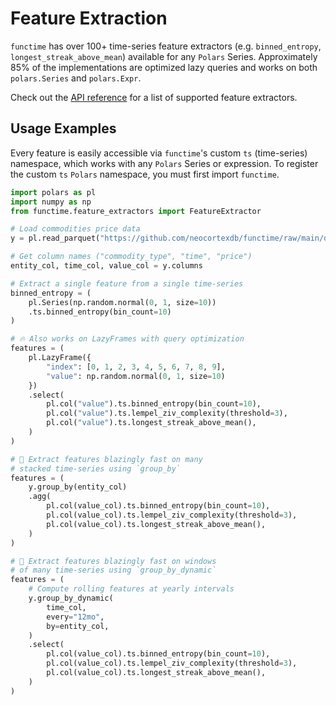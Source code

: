 # Feature Extraction

`functime` has over 100+ time-series feature extractors (e.g. `binned_entropy`, `longest_streak_above_mean`) available for any `Polars` Series. Approximately 85% of the implementations are optimized lazy queries and works on both `polars.Series` and `polars.Expr`.

Check out the [API reference](ref/feature-extraction.md) for a list of supported feature extractors.

## Usage Examples

Every feature is easily accessible via `functime`'s custom `ts` (time-series) namespace, which works with any `Polars` Series or expression. To register the custom `ts` `Polars` namespace, you must first import `functime`.

```python
import polars as pl
import numpy as np
from functime.feature_extractors import FeatureExtractor

# Load commodities price data
y = pl.read_parquet("https://github.com/neocortexdb/functime/raw/main/data/commodities.parquet")

# Get column names ("commodity_type", "time", "price")
entity_col, time_col, value_col = y.columns

# Extract a single feature from a single time-series
binned_entropy = (
    pl.Series(np.random.normal(0, 1, size=10))
    .ts.binned_entropy(bin_count=10)
)

# 🔥 Also works on LazyFrames with query optimization
features = (
    pl.LazyFrame({
        "index": [0, 1, 2, 3, 4, 5, 6, 7, 8, 9],
        "value": np.random.normal(0, 1, size=10)
    })
    .select(
        pl.col("value").ts.binned_entropy(bin_count=10),
        pl.col("value").ts.lempel_ziv_complexity(threshold=3),
        pl.col("value").ts.longest_streak_above_mean(),
    )
)

# 🚄 Extract features blazingly fast on many
# stacked time-series using `group_by`
features = (
    y.group_by(entity_col)
    .agg(
        pl.col(value_col).ts.binned_entropy(bin_count=10),
        pl.col(value_col).ts.lempel_ziv_complexity(threshold=3),
        pl.col(value_col).ts.longest_streak_above_mean(),
    )
)

# 🚄 Extract features blazingly fast on windows
# of many time-series using `group_by_dynamic`
features = (
    # Compute rolling features at yearly intervals
    y.group_by_dynamic(
        time_col,
        every="12mo",
        by=entity_col,
    )
    .select(
        pl.col(value_col).ts.binned_entropy(bin_count=10),
        pl.col(value_col).ts.lempel_ziv_complexity(threshold=3),
        pl.col(value_col).ts.longest_streak_above_mean(),
    )
)

```
